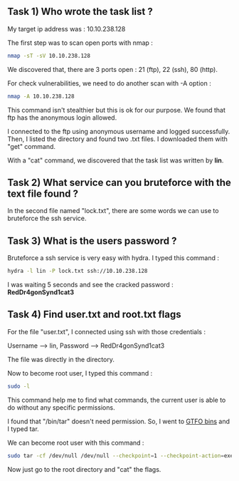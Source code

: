 ## Task 1) Who wrote the task list ?

My target ip address was : 10.10.238.128

The first step was to scan open ports with nmap :

```bash
nmap -sT -sV 10.10.238.128
```

We discovered that, there are 3 ports open : 21 (ftp), 22 (ssh), 80 (http).

For check vulnerabilities, we need to do another scan with -A option :

```bash
nmap -A 10.10.238.128
```

This command isn't stealthier but this is ok for our purpose. We found that ftp has the anonymous login allowed.

I connected to the ftp using anonymous username and logged successfully. Then, I listed the directory and found two .txt files. I downloaded them with "get" command. 

With a "cat" command, we discovered that the task list was written by **lin**.

## Task 2) What service can you bruteforce with the text file found ?

In the second file named "lock.txt", there are some words we can use to bruteforce the ssh service.

## Task 3) What is the users password ?

Bruteforce a ssh service is very easy with hydra. I typed this command :

```bash
hydra -l lin -P lock.txt ssh://10.10.238.128
```

I was waiting 5 seconds and see the cracked password : **RedDr4gonSynd1cat3**

## Task 4) Find user.txt and root.txt flags

For the file "user.txt", I connected using ssh with those credentials :

Username --> lin, Password --> RedDr4gonSynd1cat3

The file was directly in the directory.

Now to become root user, I typed this command :

```bash
sudo -l
```

This command help me to find what commands, the current user is able to do without any specific permissions.

I found that "/bin/tar" doesn't need permission. So, I went to [GTFO bins](https://gtfobins.github.io/) and I typed tar.

We can become root user with this command :

```bash
sudo tar -cf /dev/null /dev/null --checkpoint=1 --checkpoint-action=exec=/bin/sh
```

Now just go to the root directory and "cat" the flags.